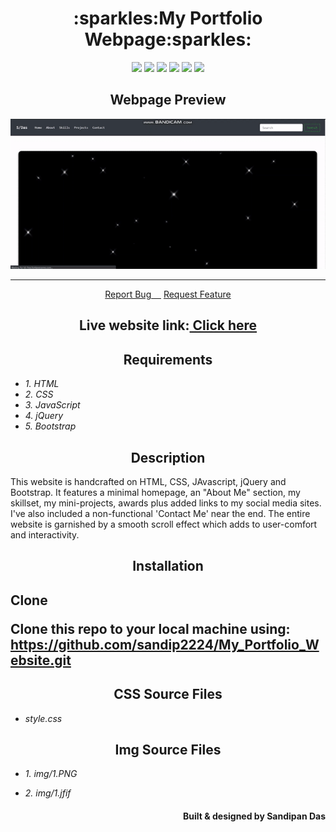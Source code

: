 <h1 align="center">:sparkles:My Portfolio Webpage:sparkles:</h1>
<p align="center">
  <img src="https://img.shields.io/github/forks/sandip2224/My_Portfolio_Website"/>
  <img src="https://img.shields.io/github/stars/sandip2224/My_Portfolio_Website"/>
  <img src="https://img.shields.io/github/issues-pr-closed/sandip2224/My_Portfolio_Website"/>
  <img src="https://img.shields.io/github/languages/count/sandip2224/My_Portfolio_Website"/>
  <img src="https://img.shields.io/github/languages/top/sandip2224/My_Portfolio_Website"/>
  <img src="https://img.shields.io/github/repo-size/sandip2224/My_Portfolio_Website"/>
</p>
<h2 align="center">Webpage Preview</h2>
<p align="center"><img src="img/preview.gif"/></p>
<hr>
<p align="center">
    <a href="https://github.com/sandip2224/My_Portfolio_Website/issues/new/choose">Report Bug&nbsp;&nbsp;&nbsp;&nbsp;</a>
    <a href="https://github.com/sandip2224/My_Portfolio_Website/issues/new/choose">Request Feature</a>
</p>
<h2 align="center">Live website link:<a href="https://sandip2224.github.io/My_Portfolio_Website/" target="_blank">&nbsp;Click here</a></h2>

<h2 align="center"><strong>Requirements</strong></h2>

- *1. HTML*
- *2. CSS*
- *3. JavaScript*
- *4. jQuery*
- *5. Bootstrap*

<h2 align="center"><strong>Description</strong></h2>

<p>This website is handcrafted on HTML, CSS, JAvascript, jQuery and Bootstrap. It features a minimal homepage, an "About Me" section, my skillset, my mini-projects, awards plus added links to my social media sites. I've also included a non-functional 'Contact Me' near the end. The entire website is garnished by a smooth scroll effect which adds to user-comfort and interactivity.</p>

<h2 align="center">Installation</h2>
<h2><strong>Clone</strong></p>

<p>Clone this repo to your local machine using: <a href="https://github.com/sandip2224/My_Portfolio_Website.git">https://github.com/sandip2224/My_Portfolio_Website.git</a></p>
<h2 align="center"><strong>CSS Source Files</strong></h2>

- *style.css*

<h2 align="center"><strong>Img Source Files</strong></h2>

- *1. img/1.PNG*

- *2. img/1.jfif*

<h4 align="right">Built & designed by <strong>Sandipan Das</strong></h4>

